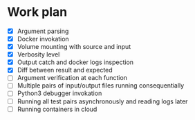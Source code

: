 # Work plan

- [x] Argument parsing
- [x] Docker invokation
- [x] Volume mounting with source and input
- [x] Verbosity level
- [x] Output catch and docker logs inspection
- [x] Diff between result and expected
- [ ] Argument verification at each function
- [ ] Multiple pairs of input/output files running consequentially
- [ ] Python3 debugger invokation
- [ ] Running all test pairs asynchronously and reading logs later
- [ ] Running containers in cloud

